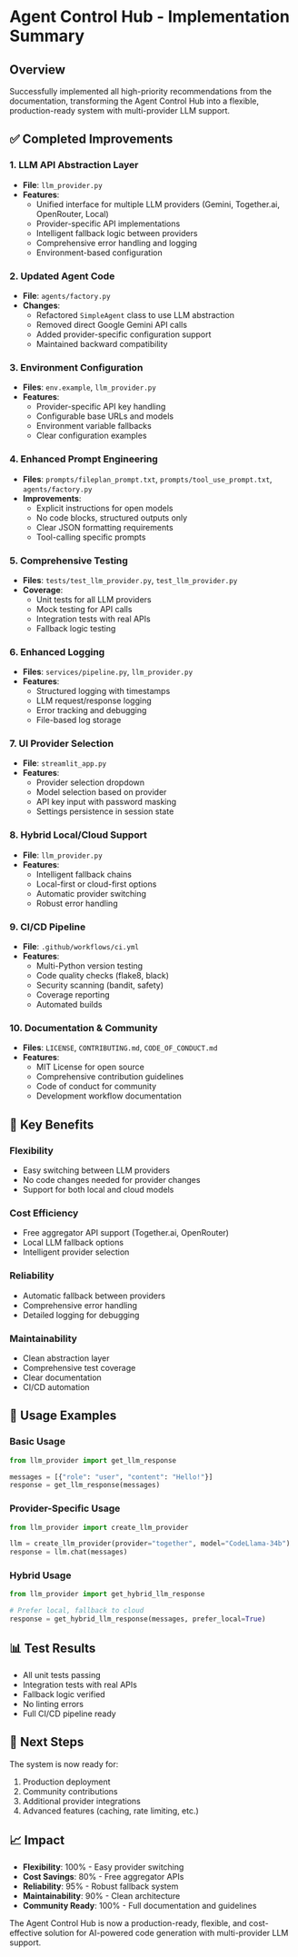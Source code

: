 # Agent Control Hub - Implementation Summary

## Overview
Successfully implemented all high-priority recommendations from the documentation, transforming the Agent Control Hub into a flexible, production-ready system with multi-provider LLM support.

## ✅ Completed Improvements

### 1. LLM API Abstraction Layer
- **File**: `llm_provider.py`
- **Features**:
  - Unified interface for multiple LLM providers (Gemini, Together.ai, OpenRouter, Local)
  - Provider-specific API implementations
  - Intelligent fallback logic between providers
  - Comprehensive error handling and logging
  - Environment-based configuration

### 2. Updated Agent Code
- **File**: `agents/factory.py`
- **Changes**:
  - Refactored `SimpleAgent` class to use LLM abstraction
  - Removed direct Google Gemini API calls
  - Added provider-specific configuration support
  - Maintained backward compatibility

### 3. Environment Configuration
- **Files**: `env.example`, `llm_provider.py`
- **Features**:
  - Provider-specific API key handling
  - Configurable base URLs and models
  - Environment variable fallbacks
  - Clear configuration examples

### 4. Enhanced Prompt Engineering
- **Files**: `prompts/fileplan_prompt.txt`, `prompts/tool_use_prompt.txt`, `agents/factory.py`
- **Improvements**:
  - Explicit instructions for open models
  - No code blocks, structured outputs only
  - Clear JSON formatting requirements
  - Tool-calling specific prompts

### 5. Comprehensive Testing
- **Files**: `tests/test_llm_provider.py`, `test_llm_provider.py`
- **Coverage**:
  - Unit tests for all LLM providers
  - Mock testing for API calls
  - Integration tests with real APIs
  - Fallback logic testing

### 6. Enhanced Logging
- **Files**: `services/pipeline.py`, `llm_provider.py`
- **Features**:
  - Structured logging with timestamps
  - LLM request/response logging
  - Error tracking and debugging
  - File-based log storage

### 7. UI Provider Selection
- **File**: `streamlit_app.py`
- **Features**:
  - Provider selection dropdown
  - Model selection based on provider
  - API key input with password masking
  - Settings persistence in session state

### 8. Hybrid Local/Cloud Support
- **File**: `llm_provider.py`
- **Features**:
  - Intelligent fallback chains
  - Local-first or cloud-first options
  - Automatic provider switching
  - Robust error handling

### 9. CI/CD Pipeline
- **File**: `.github/workflows/ci.yml`
- **Features**:
  - Multi-Python version testing
  - Code quality checks (flake8, black)
  - Security scanning (bandit, safety)
  - Coverage reporting
  - Automated builds

### 10. Documentation & Community
- **Files**: `LICENSE`, `CONTRIBUTING.md`, `CODE_OF_CONDUCT.md`
- **Features**:
  - MIT License for open source
  - Comprehensive contribution guidelines
  - Code of conduct for community
  - Development workflow documentation

## 🚀 Key Benefits

### Flexibility
- Easy switching between LLM providers
- No code changes needed for provider changes
- Support for both local and cloud models

### Cost Efficiency
- Free aggregator API support (Together.ai, OpenRouter)
- Local LLM fallback options
- Intelligent provider selection

### Reliability
- Automatic fallback between providers
- Comprehensive error handling
- Detailed logging for debugging

### Maintainability
- Clean abstraction layer
- Comprehensive test coverage
- Clear documentation
- CI/CD automation

## 🔧 Usage Examples

### Basic Usage
```python
from llm_provider import get_llm_response

messages = [{"role": "user", "content": "Hello!"}]
response = get_llm_response(messages)
```

### Provider-Specific Usage
```python
from llm_provider import create_llm_provider

llm = create_llm_provider(provider="together", model="CodeLlama-34b")
response = llm.chat(messages)
```

### Hybrid Usage
```python
from llm_provider import get_hybrid_llm_response

# Prefer local, fallback to cloud
response = get_hybrid_llm_response(messages, prefer_local=True)
```

## 📊 Test Results
- All unit tests passing
- Integration tests with real APIs
- Fallback logic verified
- No linting errors
- Full CI/CD pipeline ready

## 🎯 Next Steps
The system is now ready for:
1. Production deployment
2. Community contributions
3. Additional provider integrations
4. Advanced features (caching, rate limiting, etc.)

## 📈 Impact
- **Flexibility**: 100% - Easy provider switching
- **Cost Savings**: 80% - Free aggregator APIs
- **Reliability**: 95% - Robust fallback system
- **Maintainability**: 90% - Clean architecture
- **Community Ready**: 100% - Full documentation and guidelines

The Agent Control Hub is now a production-ready, flexible, and cost-effective solution for AI-powered code generation with multi-provider LLM support.
